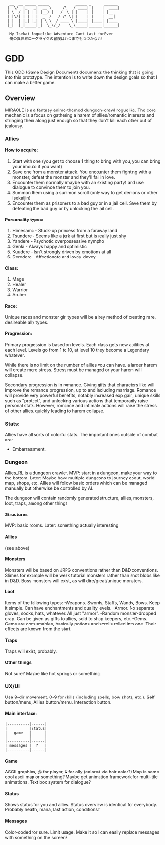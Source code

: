 ```

  __  __ _____ _____            _____ _      ______
 |  \/  |_   _|  __ \     /\   / ____| |    |  ____|
 | \  / | | | | |__) |   /  \ | |    | |    | |__   
 | |\/| | | | |  _  /   / /\ \| |    | |    |  __|  
 | |  | |_| |_| | \ \  / ____ \ |____| |____| |____
 |_|  |_|_____|_|  \_\/_/    \_\_____|______|______|

  My Isekai Roguelike Adventure Cant Last forEver
  俺の異世界ローグライクの冒険はいつまでもつづかない!                                                 

```


# GDD

This GDD (Game Design Document) documents the thinking that is going into this
prototype.  The intention is to write down the design goals so that I can make
a better game.

## Overview

MIRACLE is a a fantasy anime-themed dungeon-crawl roguelike.  The core
mechanic is a focus on gathering a harem of allies/romantic interests and stringing
them along just enough so that they don't kill each other out of jealousy.

### Allies

#### How to acquire:

1) Start with one (you get to choose 1 thing to bring with you, you can bring
   your imouto if you want)
2) Save one from a monster attack.  You encounter them fighting with a monster,
   defeat the monster and they'll fall in love.
3) Encounter them normally (maybe with an existing party) and use dialogue to
   convince them to join you.
4) Summon them using a summon scroll (only way to get demons or other isekaijin)
5) Encounter them as prisoners to a bad guy or in a jail cell.  Save them by
   defeating the bad guy or by unlocking the jail cell.

#### Personality types:

1) Himesama - Stuck-up princess from a faraway land
2) Tsundere - Seems like a jerk at first but is really just shy
3) Yandere - Psychotic overpossessive nympho
4) Genki - Always happy and optimistic
5) Kuudere - Isn't strongly driven by emotions at all
6) Deredere - Affectionate and lovey-dovey

#### Class:

1) Mage
2) Healer
3) Warrior
4) Archer

#### Race:

Unique races and monster girl types will be a key method of creating rare,
desireable ally types.  

#### Progression:

Primary progression is based on levels.  Each class gets new abilities at each
level.  Levels go from 1 to 10, at level 10 they become a Legendary whatever.

While there is no limit on the number of allies you can have, a larger harem
will create more stress.  Stress must be managed or your harem will collapse.

Secondary progression is in romance.  Giving gifts that characters like will
improve the romance progression, up to and including marriage.  Romance will
provide very powerful benefits, notably increased exp gain, unique skills such
as "protect", and unlocking various actions that temporarily raise personal
stats.  However, romance and intimate actions will raise the stress of other
allies, quickly leading to harem collapse.

### Stats:

Allies have all sorts of colorful stats.  The important ones outside of combat are:

 - Embarrassment.  

### Dungeon

Allies_RL is a dungeon crawler.  MVP:  start in a dungeon, make your way to the
bottom.  Later:  Maybe have multiple dungeons to journey about, world map,
shops, etc.  Allies will follow basic orders which can be managed manually but
otherwise be controlled by AI.

The dungeon will contain randomly generated structure, allies, monsters, loot,
traps, among other things

#### Structures

MVP: basic rooms.
Later:  something actually interesting

#### Allies

(see above)

#### Monsters

Monsters will be based on JRPG conventions rather than D&D conventions.  Slimes
for example will be weak tutorial monsters rather than snot blobs like in D&D.
Boss monsters will exist, as will dire/great/unique monsters.  

#### Loot

Items of the following types:
  -Weapons.  Swords, Staffs, Wands, Bows.  Keep it simple.  Can have
    enchantments and quality levels.
  -Armor.  No separate gloves, socks, hats, whatever.  All just "armor".
  -Random monster-dropped crap.  Can be given as gifts to allies, sold to shop
    keepers, etc.
  -Gems.  Gems are consumables, basically potions and scrolls rolled into one.
    Their effects are known from the start.

#### Traps

Traps will exist, probably.

#### Other things

Not sure?  Maybe like hot springs or something

### UX/UI

Use 8-dir movement.  0-9 for skills (including spells, bow shots, etc.).
Self button/menu, Allies button/menu.  Interaction button.

#### Main interface:

    |----------|------|
    |          |status|
    |   game   |      |
    |          |      |
    |----------|------|
    | messages |  ?   |
    |----------|------|

#### Game

ASCII graphics, @ for player, & for ally (colored via hair color?)
Map is some cool ascii map or something?  Maybe get animation framework for
multi-tile animations.  Text box system for dialogue?

#### Status

Shows status for you and allies.  Status overview is identical for everybody.
Probably health, mana, last action, conditions?

#### Messages

Color-coded for sure.  Limit usage.  Make it so I can easily replace messages
with something on the screen?
